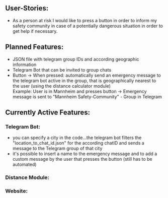 ## User-Stories:
- As a person at risk I would like to press a button in order to inform my safety community in case of a potentially dangerous situation in order to get help if necessary.

## Planned Features:
- JSON file with telegram group IDs and according geographic information 
- Telegram Bot that can be invited to group chats
- Button -> When pressed: automatically send an emergency message to the telegram bot active in the group, that is geographically nearest to the user (using the distance calculator module) <br> Example: User is in Mannheim and presses button -> Emergency message is sent to "Mannheim Safety-Community" - Group in Telegram
 
## Currently Active Features:

### Telegram Bot:
- you can specify a city in the code...the telegram bot filters the "location_to_chat_id.json" for the according chatID and sends a message to the Telegram group of that city
- it's possible to insert a name to the emergency message and to add a custom message by the user that presses the button (still has to be automated)

### Distance Module:


### Website:



